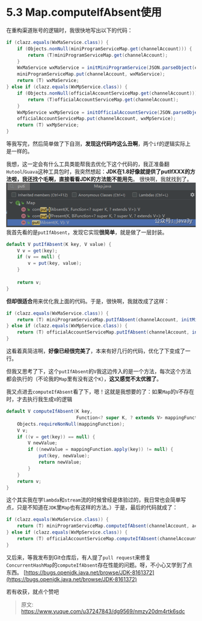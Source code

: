 # 5.3 Map.computeIfAbsent使用

在重构渠道账号的逻辑时，我很快地写出以下的代码：
```java
if (clazz.equals(WxMaService.class)) {
    if (Objects.nonNull(miniProgramServiceMap.get(channelAccount))) {
        return (T)miniProgramServiceMap.get(channelAccount);
    }
    WxMaService wxMaService = initMiniProgramService(JSON.parseObject(channelAccount.getAccountConfig(), WeChatMiniProgramAccount.class));
    miniProgramServiceMap.put(channelAccount, wxMaService);
    return (T) wxMaService;
} else if (clazz.equals(WxMpService.class)) {
    if (Objects.nonNull(officialAccountServiceMap.get(channelAccount))) {
        return (T)officialAccountServiceMap.get(channelAccount);
    }
    WxMpService wxMpService = initOfficialAccountService(JSON.parseObject(channelAccount.getAccountConfig(), WeChatOfficialAccount.class));
    officialAccountServiceMap.put(channelAccount, wxMpService);
    return (T) wxMpService;
}
```

等我写完，然后简单做了下自测，**发现这代码咋这么丑啊**，两个`if`的逻辑实际上是一样的。

我想，这一定会有什么工具类能帮我去优化下这个代码的，我正准备翻`Hutool`/`Guava`这种工具包时，我突然想起：**JDK在1.8好像就提供了putIfXXX的方法啦，我还找个毛啊，直接看看JDK的方法能不能用先**。
很快啊，我就找到了。
![1683882377580-d7aa3aa0-2837-4b13-b65b-5c9ef0e21f29.png](./img/55ttk3zWUchTjaeh/1683882377580-d7aa3aa0-2837-4b13-b65b-5c9ef0e21f29-164317.png)
我首先看的是`putIfAbsent`，发现它实现**很简单**，就是做了一层封装。
```java
default V putIfAbsent(K key, V value) {
    V v = get(key);
    if (v == null) {
        v = put(key, value);
    }

    return v;
}
```

**但却很适合**用来优化我上面的代码。于是，很快啊，我就改成了这样：
```java
if (clazz.equals(WxMaService.class)) {
    return (T) miniProgramServiceMap.putIfAbsent(channelAccount, initMiniProgramService(JSON.parseObject(channelAccount.getAccountConfig(), WeChatMiniProgramAccount.class)));
} else if (clazz.equals(WxMpService.class)) {
    return (T) officialAccountServiceMap.putIfAbsent(channelAccount, initOfficialAccountService(JSON.parseObject(channelAccount.getAccountConfig(), WeChatOfficialAccount.class)));
}
```

这看着真简洁啊，**好像已经很完美了**，本来有好几行的代码，优化了下变成了一行。

但我又思考了下，这个`putIfAbsent`的`V`我这边传入的是一个方法，每次这个方法都会执行的（不论我的`Map`里有没有这个`K`），**这又感觉不太优雅了**。

我又点进去`computeIfAbsent`看了下，嗯！这就是我想要的了：如果`Map`的`V`不存在时，才去执行我生成`V`的逻辑
```java
default V computeIfAbsent(K key,
                          Function<? super K, ? extends V> mappingFunction) {
    Objects.requireNonNull(mappingFunction);
    V v;
    if ((v = get(key)) == null) {
        V newValue;
        if ((newValue = mappingFunction.apply(key)) != null) {
            put(key, newValue);
            return newValue;
        }
    }
    return v;
}
```

这个其实我在学`lambda`和`stream`流的时候曾经是体验过的，我日常也会简单写点，只是不知道在`JDK`里`Map`也有这样的方法。）于是，最后的代码就成了：
```java
if (clazz.equals(WxMaService.class)) {
    return (T) miniProgramServiceMap.computeIfAbsent(channelAccount, account -> initMiniProgramService(JSON.parseObject(account.getAccountConfig(), WeChatMiniProgramAccount.class)));
} else if (clazz.equals(WxMpService.class)) {
    return (T) officialAccountServiceMap.computeIfAbsent(channelAccount, account -> initOfficialAccountService(JSON.parseObject(account.getAccountConfig(), WeChatOfficialAccount.class)));
}
```

又后来，等我发布到Git仓库后，有人提了`pull request`来修复`ConcurrentHashMap`的`computeIfAbsent`存在性能的问题。呀，不小心又学到了点东西。
[https://bugs.openjdk.java.net/browse/JDK-8161372](https://bugs.openjdk.java.net/browse/JDK-8161372)

若有收获，就点个赞吧

 


> 原文: <https://www.yuque.com/u37247843/dg9569/nmzy20dm4rtk6sdc>